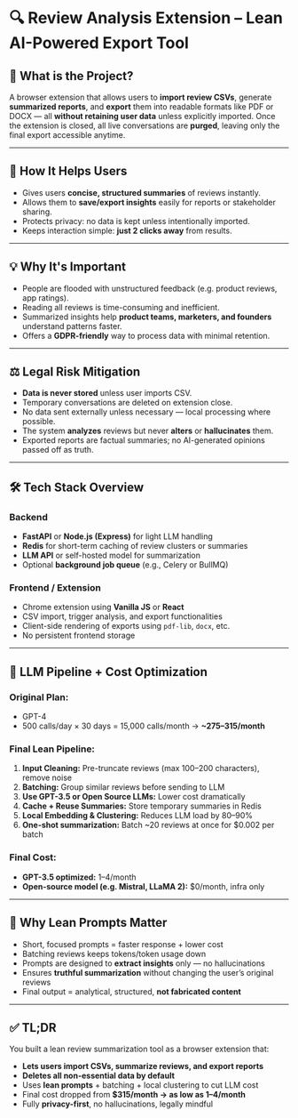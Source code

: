 # 🔍 Review Analysis Extension – Lean AI-Powered Export Tool

## 📌 What is the Project?

A browser extension that allows users to **import review CSVs**, generate **summarized reports**, and **export** them into readable formats like PDF or DOCX — all **without retaining user data** unless explicitly imported. Once the extension is closed, all live conversations are **purged**, leaving only the final export accessible anytime.

---

## 🤝 How It Helps Users

- Gives users **concise, structured summaries** of reviews instantly.
- Allows them to **save/export insights** easily for reports or stakeholder sharing.
- Protects privacy: no data is kept unless intentionally imported.
- Keeps interaction simple: **just 2 clicks away** from results.

---

## 💡 Why It's Important

- People are flooded with unstructured feedback (e.g. product reviews, app ratings).
- Reading all reviews is time-consuming and inefficient.
- Summarized insights help **product teams, marketers, and founders** understand patterns faster.
- Offers a **GDPR-friendly** way to process data with minimal retention.

---

## ⚖️ Legal Risk Mitigation

- **Data is never stored** unless user imports CSV.
- Temporary conversations are deleted on extension close.
- No data sent externally unless necessary — local processing where possible.
- The system **analyzes** reviews but never **alters** or **hallucinates** them.
- Exported reports are factual summaries; no AI-generated opinions passed off as truth.

---

## 🛠️ Tech Stack Overview

### Backend
- **FastAPI** or **Node.js (Express)** for light LLM handling
- **Redis** for short-term caching of review clusters or summaries
- **LLM API** or self-hosted model for summarization
- Optional **background job queue** (e.g., Celery or BullMQ)

### Frontend / Extension
- Chrome extension using **Vanilla JS** or **React**
- CSV import, trigger analysis, and export functionalities
- Client-side rendering of exports using `pdf-lib`, `docx`, etc.
- No persistent frontend storage

---

## 🧠 LLM Pipeline + Cost Optimization

### Original Plan:
- GPT-4
- 500 calls/day × 30 days = 15,000 calls/month → **~$275–$315/month**

### Final Lean Pipeline:
1. **Input Cleaning:** Pre-truncate reviews (max 100–200 characters), remove noise
2. **Batching:** Group similar reviews before sending to LLM
3. **Use GPT-3.5 or Open Source LLMs:** Lower cost dramatically
4. **Cache + Reuse Summaries:** Store temporary summaries in Redis
5. **Local Embedding & Clustering:** Reduces LLM load by 80–90%
6. **One-shot summarization:** Batch ~20 reviews at once for $0.002 per batch

### Final Cost:
- **GPT-3.5 optimized:** $1–$4/month
- **Open-source model (e.g. Mistral, LLaMA 2):** $0/month, infra only

---

## 🧾 Why Lean Prompts Matter

- Short, focused prompts = faster response + lower cost
- Batching reviews keeps tokens/token usage down
- Prompts are designed to **extract insights** only — no hallucinations
- Ensures **truthful summarization** without changing the user’s original reviews
- Final output = analytical, structured, **not fabricated content**

---

## ✅ TL;DR

You built a lean review summarization tool as a browser extension that:
- **Lets users import CSVs, summarize reviews, and export reports**
- **Deletes all non-essential data by default**
- Uses **lean prompts** + batching + local clustering to cut LLM cost
- Final cost dropped from **$315/month → as low as $1–$4/month**
- Fully **privacy-first**, no hallucinations, legally mindful


